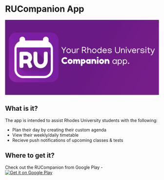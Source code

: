# RUCompanion App
![Feature](banner.png)

## What is it?
The app is intended to assist Rhodes University students with the following:
* Plan their day by creating their custom agenda
* View their weekly/daily timetable
* Recieve push notifications of upcoming classes & tests

## Where to get it?
Check out the RUCompanion from Google Play -
<br/><a href='https://play.google.com/store/apps/details?id=apps.studios.bt.rutimetable'><img alt='Get it on Google Play' src='https://play.google.com/intl/en_us/badges/images/generic/en_badge_web_generic.png' height="90px"/></a>


